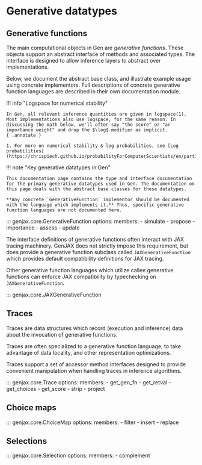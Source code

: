 # Generative datatypes

## Generative functions

The main computational objects in Gen are _generative functions_. These objects support an abstract interface of methods and associated types. The interface is designed to allow inference layers to abstract over implementations.

Below, we document the abstract base class, and illustrate example usage using concrete implementors. Full descriptions of concrete generative function languages are described in their own documentation module.

!!! info "Logspace for numerical stability"

    In Gen, all relevant inference quantities are given in logspace(1). Most implementations also use logspace, for the same reason. In discussing the math below, we'll often say "the score" or "an importance weight" and drop the $\log$ modifier as implicit.
    { .annotate }

    1. For more on numerical stability & log probabilities, see [Log probabilities](https://chrispiech.github.io/probabilityForComputerScientists/en/part1/log_probabilities/).

!!! note "Key generative datatypes in Gen"
    
    This documentation page contains the type and interface documentation for the primary generative datatypes used in Gen. The documentation on this page deals with the abstract base classes for these datatypes. 

    **Any concrete `GenerativeFunction` implementor should be documented with the language which implements it.** Thus, specific generative function languages are not documented here.


::: genjax.core.GenerativeFunction
    options:
      members: 
        - simulate
        - propose
        - importance
        - assess
        - update

The interface definitions of generative functions often interact with JAX tracing machinery. GenJAX does not strictly impose this requirement, but does provide a generative function subclass called `JAXGenerativeFunction` which provides default compatibility definitions for JAX tracing.

Other generative function languages which utilize callee generative functions can enforce JAX compatibility by typechecking on `JAXGenerativeFunction`.

::: genjax.core.JAXGenerativeFunction

## Traces

Traces are data structures which record (execution and inference) data about the invocation of generative functions.

Traces are often specialized to a generative function language, to take advantage of data locality, and other representation optimizations.

Traces support a set of accessor method interfaces designed to provide convenient manipulation when handling traces in inference algorithms.

::: genjax.core.Trace
    options:
      members: 
        - get_gen_fn
        - get_retval
        - get_choices
        - get_score
        - strip
        - project

## Choice maps

::: genjax.core.ChoiceMap
    options:
      members: 
        - filter
        - insert
        - replace

## Selections

::: genjax.core.Selection
    options:
      members: 
        - complement
